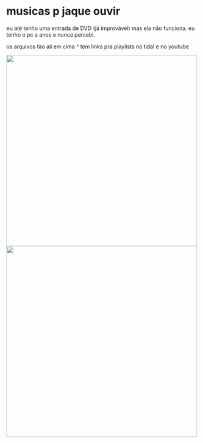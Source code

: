 # musicas p jaque ouvir

eu até tenho uma entrada de DVD (já improvável) mas ela não funciona. eu tenho o pc a anos e nunca percebi.

os arquivos tão ali em cima ^ tem links pra playlists no tidal e no youtube

<img src="https://user-images.githubusercontent.com/67103901/184951326-45f182fd-35cc-4cba-a146-38262c8ba956.jpg" width="500" height="500" />
<img src="https://user-images.githubusercontent.com/67103901/184952716-25a2e252-1d82-47a5-a5ee-2d8c882318d4.jpg" width="500" height="500" />
